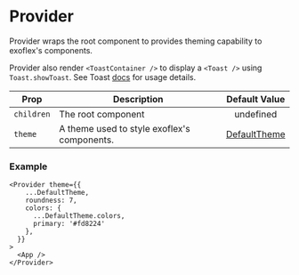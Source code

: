 # Provider

Provider wraps the root component to provides theming capability to exoflex's components.

Provider also render `<ToastContainer />` to display a `<Toast />` using `Toast.showToast`. See Toast [docs](Toast.md) for usage details.


| Prop       | Description                                 |                 Default Value                 |
| ---------- | ------------------------------------------- | :-------------------------------------------: |
| `children` | The root component                          |                   undefined                   |
| `theme`    | A theme used to style exoflex's components. | [DefaultTheme](../../src/constants/themes.ts) |


### Example

```tsx
<Provider theme={{
    ...DefaultTheme,
    roundness: 7,
    colors: {
      ...DefaultTheme.colors,
      primary: '#fd8224'
    },
  }}
>
  <App />
</Provider>
```

